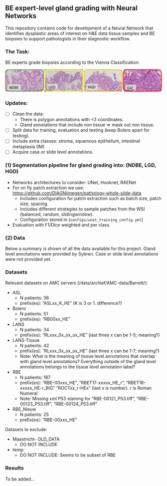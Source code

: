 ## BE expert-level gland grading with Neural Networks
This repository contains code for development of a Neural Network that identifies dysplastic areas of interest on H&E 
data tissue samples and BE biopsies to support pathologists in their diagnostic workflow. 

### The Task:
BE experts grade biopsies according to the Vienna Classification:

![](images/overview_grading.png)


### Updates:
- [ ] Clean the data:
    * There is polygon annotations with <3 coordinates.
    * Gland annotations that include non tissue => mask out non tissue.
- [ ] Split data for training, evaluation and testing (keep Bolero apart for testing).
- [ ] Include extra classes: stroma, squamous epithelium, intestinal metaplasia (IM)  
- [ ] Acquire case or slide level annotations.

### (1) Segmentation pipeline for gland grading into: (NDBE, LGD, HGD)
* Networks architectures to consider: UNet, Hooknet, RAENet
* For on fly patch extraction we use: https://github.com/DIAGNijmegen/pathology-whole-slide-data
  * Includes configuration for patch extraction such as batch size, patch size, spacing.
  * Includes different strategies to sample patches from the WSI (balanced, random, slidingwindow).
  * Configuration stored in (`configs/unet_training_config.yml`)
* Evaluation with F1/Dice weighted and per class.

### (2) Data 
Below a summary is shown of all the data available for this project. Gland level annotations were provided by Sybren. 
Case or slide level annotations were not provided yet.

### Datasets
Relevant datasets on AMC servers (/data/archief/AMC-data/Barrett/):
* ASL
   * N patients: 36
   * prefix(es): “ASLxx_K_HE” (K is 3 or 1. difference?)
* Bolero
   * N patients: 51
   * prefix(es): “RB00xx_HE”
* LANS
   * N patients: 34
   * prefix(es): “RLxxx_0x_ox_ox_HE” (last three x can be 1-5; meaning?)
* LANS-Tissue
   * N patients: 42
   * prefix(es): “RLxxx_0x_ox_ox_HE” (last three x can be 1-7; meaning?)
   * Note: What is the meaning of tissue level annotations that overlap with gland level annotations?
     Everything outside of the gland level annotations belongs to the tissue level annotation label?
* RBE
   * N patients: 187
   * prefix(es): “RBE-00xxx_HE”, “RBET17-xxxxx_HE_r”, “RBET18-xxxxx_HE-r_BIG”  “ROCTxx_r-HEx” (last x is number). r is Roman Numeral
   * Note: Missing xml P53 staining for “RBE-00121_P53.tiff”, “RBE-00123_P53.tiff”, “RBE-00124_P53.tiff”
* RBE_Nieuw
   * N patients: 25
   * prefix(es): “RBE-00xxx_HE”

Datasets to exclude:
* Maastricht- OLD_DATA
   * DO NOT INCLUDE
* temp:
   * DO NOT INCLUDE: Seems to be subset of RBE

### Results
To be added...